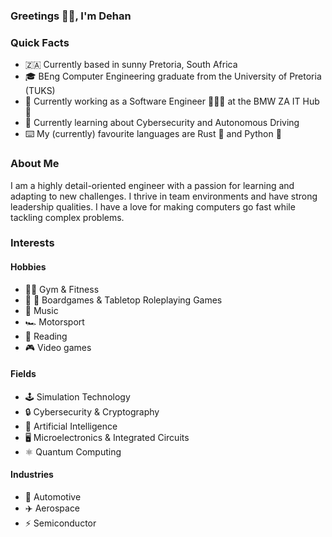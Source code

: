 ### Greetings 👋🏻, I'm Dehan

### Quick Facts
- 🇿🇦 Currently based in sunny Pretoria, South Africa
- 🎓 BEng Computer Engineering graduate from the University of Pretoria (TUKS)
- 💼 Currently working as a Software Engineer 👨🏻‍💻 at the BMW ZA IT Hub 🤖
- 🌱 Currently learning about Cybersecurity and Autonomous Driving
- ⌨️ My (currently) favourite languages are Rust 🦀 and Python 🐍

### About Me
I am a highly detail-oriented engineer with a passion for learning and adapting to new challenges. I thrive in team environments and have strong leadership qualities. I have a love for making computers go fast while tackling complex problems.

### Interests
#### Hobbies
- 🏋🏻 Gym & Fitness
- 🐉 🎲 Boardgames & Tabletop Roleplaying Games
- 🎸 Music
- 🏎️ Motorsport
- 📖 Reading
- 🎮 Video games

#### Fields
- 🕹 Simulation Technology
- 🔒 Cybersecurity & Cryptography
- 🧠 Artificial Intelligence
- 🖥️ Microelectronics & Integrated Circuits
- ⚛️ Quantum Computing

#### Industries
- 🚗 Automotive
- ✈️ Aerospace
- ⚡️ Semiconductor
<!-- 
### Find Me
- 🐙 Github: [@dehan-jl](https://github.com/dehan-jl)
- 📧 Email: [dehan.lamprecht@outlook.com](mailto:dehan.lamprecht@outlook.com)
- 🔗 LinkedIn: [dehanjl](https://www.linkedin.com/in/dehanjl/)
- 🌐 Website: [dehan-jl.io](https://dehan-jl.io) -->
<!-- #### Programming Languages
- Python
- Rust
- Java, Kotlin, & Groovy
- Golang
- C & C++
- Assembly
- JavaScript & TypeScript
- VHDL & Verilog
- PostgreSQL
#### Frameworks
- Docker & Kubernetes
- NumPy & Pandas
- Tensorflow
- Flask
- Spring Boot, Quarkus, & Spock
- React
- QT -->


<!--
**dehan-jl/dehan-jl** is a ✨ _special_ ✨ repository because its `README.md` (this file) appears on your GitHub profile.

Here are some ideas to get you started:

- 🔭 I’m currently working on ...
- 🌱 I’m currently learning ...
- 👯 I’m looking to collaborate on ...
- 🤔 I’m looking for help with ...
- 💬 Ask me about ...
- 📫 How to reach me: ...
- 😄 Pronouns: ...
- ⚡ Fun fact: ...
-->
